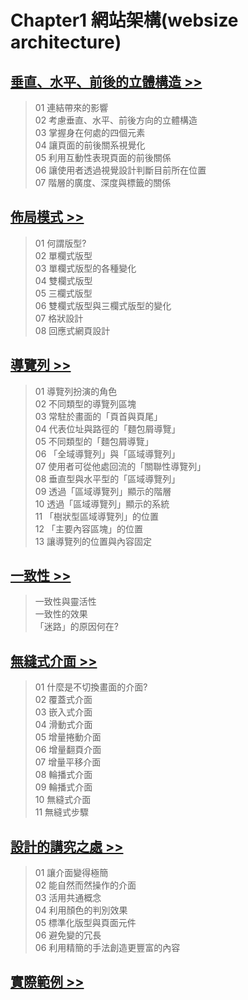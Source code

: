 # Chapter1 網站架構(websize architecture)
## [垂直、水平、前後的立體構造 >>](./垂直_水平_前後的立體構造)
> 01 連結帶來的影響  
> 02 考慮垂直、水平、前後方向的立體構造  
> 03 掌握身在何處的四個元素  
> 04 讓頁面的前後關系視覺化  
> 05 利用互動性表現頁面的前後關係  
> 06 讓使用者透過視覺設計判斷目前所在位置  
> 07 階層的廣度、深度與標籤的關係  

## [佈局模式 >>](./佈局模式)
> 01 何謂版型?  
> 02 單欄式版型  
> 03 單欄式版型的各種變化  
> 04 雙欄式版型  
> 05 三欄式版型  
> 06 雙欄式版型與三欄式版型的變化  
> 07 格狀設計  
> 08 回應式網頁設計  

## [導覽列 >>](./導覽列)
> 01 導覽列扮演的角色  
> 02 不同類型的導覽列區塊  
> 03 常駐於畫面的「頁首與頁尾」  
> 04 代表位址與路徑的「麵包屑導覽」  
> 05 不同類型的「麵包屑導覽」   
> 06 「全域導覽列」與「區域導覽列」       
> 07 使用者可從他處回流的「關聯性導覽列」    
> 08 垂直型與水平型的「區域導覽列」    
> 09 透過「區域導覽列」顯示的階層  
> 10 透過「區域導覽列」顯示的系統  
> 11 「樹狀型區域導覽列」的位置  
> 12 「主要內容區塊」的位置  
> 13 讓導覽列的位置與內容固定    

## [一致性 >>](./一致性)
> 一致性與靈活性  
> 一致性的效果  
> 「迷路」的原因何在?    

## [無縫式介面 >>](./無縫式介面)
> 01 什麼是不切換畫面的介面?  
> 02 覆蓋式介面  
> 03 嵌入式介面  
> 04 滑動式介面  
> 05 增量捲動介面  
> 06 增量翻頁介面  
> 07 增量平移介面  
> 08 輪播式介面  
> 09 輪播式介面  
> 10 無縫式介面  
> 11 無縫式步驟  

## [設計的講究之處 >>](./設計的講究之處)
> 01 讓介面變得極簡  
> 02 能自然而然操作的介面  
> 03 活用共通概念  
> 04 利用顏色的判別效果  
> 05 標準化版型與頁面元件  
> 06 避免變的冗長  
> 06 利用精簡的手法創造更豐富的內容  

## [實際範例 >>](./UI:UX實際案例)

